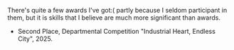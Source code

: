 There's quite a few awards I've got:( partly because I seldom participant in them, but it is skills that I believe are much more significant than awards.

- Second Place, Departmental Competition "Industrial Heart, Endless City", 2025.